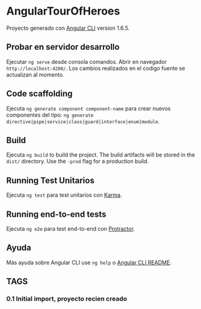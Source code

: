 # AngularTourOfHeroes

Proyecto generado con [Angular CLI](https://github.com/angular/angular-cli) version 1.6.5.

## Probar en servidor desarrollo

Ejecutar `ng serve` desde consola comandos. Abrir en navegador `http://localhost:4200/`. Los cambios realizados en el codigo fuente se actualizan al momento.

## Code scaffolding

Ejecuta `ng generate component component-name` para crear nuevos componentes del tipo: `ng generate directive|pipe|service|class|guard|interface|enum|module`.

## Build

Ejecuta `ng build` to build the project. The build artifacts will be stored in the `dist/` directory. Use the `-prod` flag for a production build.

## Running Test Unitarios

Ejecuta `ng test` para test unitarios con [Karma](https://karma-runner.github.io).

## Running end-to-end tests

Ejecuta `ng e2e` para test end-to-end con [Protractor](http://www.protractortest.org/).

## Ayuda

Más ayuda sobre Angular CLI use `ng help` o [Angular CLI README](https://github.com/angular/angular-cli/blob/master/README.md).


## TAGS

### 0.1 Initial import, proyecto recien creado
